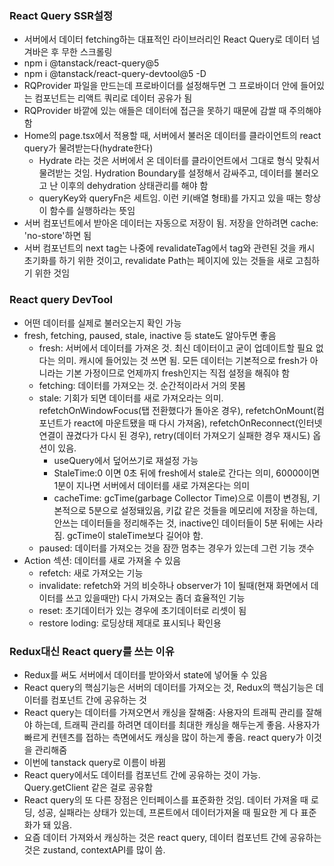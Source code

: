 ### React Query SSR설정
- 서버에서 데이터 fetching하는 대표적인 라이브러리인 React Query로 데이터 넘겨바은 후 무한 스크롤링
- npm i @tanstack/react-query@5
- npm i @tanstack/react-query-devtool@5 -D
- RQProvider 파일을 만드는데 프로바이더를 설정해두면 그 프로바이더 안에 들어있는 컴포넌트는 리액트 쿼리로 데이터 공유가 됨
- RQProvider 바깥에 있는 애들은 데이터에 접근을 못하기 때문에 감쌀 때 주의해야 함
- Home의 page.tsx에서 적용할 때, 서버에서 불러온 데이터를 클라이언트의 react query가 물려받는다(hydrate한다)
  - Hydrate 라는 것은 서버에서 온 데이터를 클라이언트에서 그대로 형식 맞춰서 물려받는 것임. Hydration Boundary를 설정해서 감싸주고, 데이터를 불러오고 난 이후의 dehydration 상태관리를 해야 함
  - queryKey와 queryFn은 세트임. 이런 키(배열 형태)를 가지고 있을 때는 항상 이 함수를 실행하라는 뜻임
- 서버 컴포넌트에서 받아온 데이터는 자동으로 저장이 됨. 저장을 안하려면 cache: 'no-store'하면 됨
- 서버 컴포넌트의 next tag는 나중에 revalidateTag에서 tag와 관련된 것을 캐시 초기화를 하기 위한 것이고, revalidate Path는 페이지에 있는 것들을 새로 고침하기 위한 것임

### React query DevTool
- 어떤 데이터를 실제로 불러오는지 확인 가능
- fresh, fetching, paused, stale, inactive 등 state도 알아두면 좋음
  - fresh: 서버에서 데이터를 가져온 것. 최신 데이터이고 굳이 업데이트할 필요 없다는 의미. 캐시에 들어있는 것 쓰면 됨. 모든 데이터는 기본적으로 fresh가 아니라는 기본 가정이므로 언제까지 fresh인지는 직접 설정을 해줘야 함
  - fetching: 데이터를 가져오는 것. 순간적이라서 거의 못봄
  - stale: 기회가 되면 데이터를 새로 가져오라는 의미. refetchOnWindowFocus(탭 전환했다가 돌아온 경우), refetchOnMount(컴포넌트가 react에 마운트됐을 때 다시 가져옴), refetchOnReconnect(인터넷 연결이 끊겼다가 다시 된 경우), retry(데이터 가져오기 실패한 경우 재시도) 옵션이 있음.
    - useQuery에서 덮어쓰기로 재설정 가능
    - StaleTime:0 이면 0초 뒤에 fresh에서 stale로 간다는 의미, 60000이면 1분이 지나면 서버에서 데이터를 새로 가져온다는 의미
    - cacheTime: gcTime(garbage Collector Time)으로 이름이 변경됨, 기본적으로 5분으로 설정돼있음, 키값 같은 것들을 메모리에 저장을 하는데, 안쓰는 데이터들을 정리해주는 것, inactive인 데이터들이 5분 뒤에는 사라짐. gcTime이 staleTime보다 길어야 함.
  - paused: 데이터를 가져오는 것을 잠깐 멈추는 경우가 있는데 그런 기능 갯수
- Action 섹션: 데이터를 새로 가져올 수 있음
  - refetch: 새로 가져오는 기능
  - invalidate: refetch와 거의 비슷하나 observer가 1이 될때(현재 화면에서 데이터를 쓰고 있을때만) 다시 가져오는 좀더 효율적인 기능
  - reset: 초기데이터가 있는 경우에 초기데이터로 리셋이 됨
  - restore loding: 로딩상태 제대로 표시되나 확인용

### Redux대신 React query를 쓰는 이유
- Redux를 써도 서버에서 데이터를 받아와서 state에 넣어둘 수 있음
- React query의 핵심기능은 서버의 데이터를 가져오는 것, Redux의 핵심기능은 데이터를 컴포넌트 간에 공유하는 것
- React query는 데이터를 가져오면서 캐싱을 잘해줌: 사용자의 트래픽 관리를 잘해야 하는데, 트래픽 관리를 하려면 데이터를 최대한 캐싱을 해두는게 좋음. 사용자가 빠르게 컨텐츠를 접하는 측면에서도 캐싱을 많이 하는게 좋음. react query가 이것을 관리해줌
- 이번에 tanstack query로 이름이 바뀜
- React query에서도 데이터를 컴포넌트 간에 공유하는 것이 가능. Query.getClient 같은 걸로 공유함
- React query의 또 다른 장점은 인터페이스를 표준화한 것임. 데이터 가져올 때 로딩, 성공, 실패라는 상태가 있는데, 프론트에서 데이터가져올 때 필요한 게 다 표준화가 돼 있음. 
- 요즘 데이터 가져와서 캐싱하는 것은 react query, 데이터 컴포넌트 간에 공유하는 것은 zustand, contextAPI를 많이 씀.




